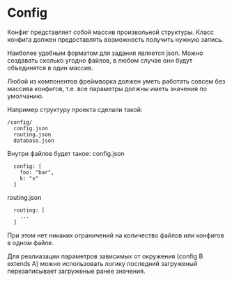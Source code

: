 Config
======

Конфиг представляет собой массив произвольной структуры.
Класс конфига должен предоставлять возможность получить нужную запись.

Наиболее удобным форматом для задания является json.
Можно создавать сколько угодно файлов, в любом случае они будут объединятся в один массив.

Любой из компонентов фреймворка должен уметь работать совсем без массива конфигов, т.е. все параметры 
должны иметь значения по умолчанию.

Например структуру проекта сделали такой:
````
/config/
  config.json
  routing.json
  database.json
````

Внутри файлов будет такое:
config.json
````
  config: [
    foo: "bar",
    k: "v"
  ]
````

routing.json
````
  routing: [
    ...
  ]
````

При этом нет никаких ограничений на количество файлов или конфигов в одном файле.

Для реалиазации параметров зависимых от окружения (config B extends A) можно использовать логику последний загруженый
перезаписывает загруженые ранее значения.
